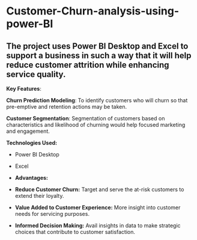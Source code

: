 # Customer-Churn-analysis-using-power-BI
## The project uses Power BI Desktop and Excel to support a business in such a way that it will help reduce customer attrition while enhancing service quality.
**Key Features**:

**Churn Prediction Modeling**: To identify customers who will churn so that pre-emptive and retention actions may be taken.

**Customer Segmentation**: Segmentation of customers based on characteristics and likelihood of churning would help focused marketing and engagement.

**Technologies Used:**  
- Power BI Desktop  
- Excel

- **Advantages:**
- **Reduce Customer Churn:** Target and serve the at-risk customers to extend their loyalty.
- **Value Added to Customer Experience:** More insight into customer needs for servicing purposes.
- **Informed Decision Making:** Avail insights in data to make strategic choices that contribute to customer satisfaction.
